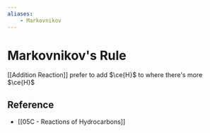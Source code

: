 ```yaml
---
aliases:
    - Markovnikov
---
```


# Markovnikov's Rule

[[Addition Reaction]] prefer to add $\ce{H}$ to where there's more $\ce{H}$

## Reference

- [[05C - Reactions of Hydrocarbons]]
